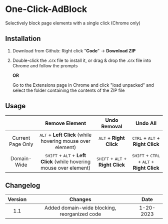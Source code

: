 # One-Click-AdBlock
Selectively block page elements with a single click (Chrome only)

## Installation
1. Download from Github: Right click "**Code**" -> **Download ZIP**

2. Double-click the .crx file to install it, or drag & drop the .crx file into Chrome and follow the prompts
 
   **OR** 
   
   Go to the Extensions page in Chrome and click "load unpacked" and select the folder containing the contents of the ZIP file

## Usage
|                 | Remove Element  | Undo Removal | Undo All |
| :-: | :-: | :-: | :-: |
| Current Page Only | <kbd>ALT</kbd> + **Left Click** (while hovering mouse over element) | <kbd>ALT</kbd> + **Right Click** | <kbd>CTRL</kbd> + <kbd>ALT</kbd> + **Right Click** |
| Domain-Wide | <kbd>SHIFT</kbd> + <kbd>ALT</kbd> + **Left Click** (while hovering mouse over element) | <kbd>SHIFT</kbd> + <kbd>ALT</kbd> + **Right Click** | <kbd>SHIFT</kbd> + <kbd>CTRL</kbd> + <kbd>ALT</kbd> + **Right Click** |

## Changelog

| Version | Changes | Date |
| :-: | :-: | :-: |
| 1.1 | Added domain-wide blocking, reorganized code | 1-20-2023 |
